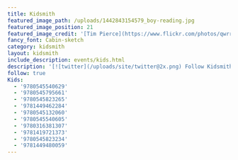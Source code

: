 ```yaml
---
title: Kidsmith
featured_image_path: /uploads/1442843154579_boy-reading.jpg
featured_image_position: 21
featured_image_credit: '[Tim Pierce](https://www.flickr.com/photos/qwrrty/)'
fancy_font: Cabin-sketch
category: kidsmith
layout: kidsmith
include_description: events/kids.html
description: '[![twitter](/uploads/site/twitter@2x.png) Follow Kidsmith on Twitter](https://twitter.com/kidsmithbooks)'
follow: true
Kids:
  - '9780545540629'
  - '9780545795661'
  - '9780545823265'
  - '9781449462284'
  - '9780545132060'
  - '9780545540605'
  - '9780316381307'
  - '9781419721373'
  - '9780545823234'
  - '9781449480059'
---
```

